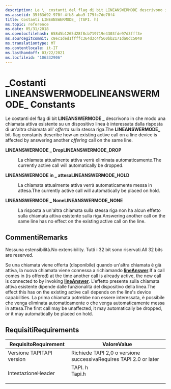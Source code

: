 ```yaml
---
description: Le \_ costanti del flag di bit LINEANSWERMODE descrivono in che modo una chiamata attiva esistente su un dispositivo linea è interessata dalla risposta di un'altra chiamata all'offerta sulla stessa riga.
ms.assetid: 35f63d92-970f-4fb8-aba9-179fc7de70f4
title: Costanti LINEANSWERMODE_ (TAPI. h)
ms.topic: reference
ms.date: 05/31/2018
ms.openlocfilehash: 658d5b1265d28f8cb719719e4303fde97d3fff3e
ms.sourcegitcommit: c8ec1ded1ffffc364d3c4f560bb2171da0dc5040
ms.translationtype: MT
ms.contentlocale: it-IT
ms.lasthandoff: 03/22/2021
ms.locfileid: "106332906"
---
```

# <a name="lineanswermode_-constants"></a><span data-ttu-id="75270-103">\_Costanti LINEANSWERMODE</span><span class="sxs-lookup"><span data-stu-id="75270-103">LINEANSWERMODE\_ Constants</span></span>

<span data-ttu-id="75270-104">Le costanti del flag di bit **LINEANSWERMODE \_** descrivono in che modo una chiamata attiva esistente su un dispositivo linea è interessata dalla risposta di un'altra chiamata all' *offerta* sulla stessa riga.</span><span class="sxs-lookup"><span data-stu-id="75270-104">The **LINEANSWERMODE\_** bit-flag constants describe how an existing active call on a line device is affected by answering another *offering* call on the same line.</span></span>

<dl> <dt>

<span data-ttu-id="75270-105"><span id="LINEANSWERMODE_DROP"></span><span id="lineanswermode_drop"></span>**LINEANSWERMODE \_ Drop**</span><span class="sxs-lookup"><span data-stu-id="75270-105"><span id="LINEANSWERMODE_DROP"></span><span id="lineanswermode_drop"></span>**LINEANSWERMODE\_DROP**</span></span>
</dt> <dd> <dl> <dt>



<span data-ttu-id="75270-106">La chiamata attualmente attiva verrà eliminata automaticamente.</span><span class="sxs-lookup"><span data-stu-id="75270-106">The currently active call will automatically be dropped.</span></span>


</dt> </dl> </dd> <dt>

<span data-ttu-id="75270-107"><span id="LINEANSWERMODE_HOLD"></span><span id="lineanswermode_hold"></span>**LINEANSWERMODE in \_ attesa**</span><span class="sxs-lookup"><span data-stu-id="75270-107"><span id="LINEANSWERMODE_HOLD"></span><span id="lineanswermode_hold"></span>**LINEANSWERMODE\_HOLD**</span></span>
</dt> <dd> <dl> <dt>



<span data-ttu-id="75270-108">La chiamata attualmente attiva verrà automaticamente messa in attesa.</span><span class="sxs-lookup"><span data-stu-id="75270-108">The currently active call will automatically be placed on hold.</span></span>


</dt> </dl> </dd> <dt>

<span data-ttu-id="75270-109"><span id="LINEANSWERMODE_NONE"></span><span id="lineanswermode_none"></span>**LINEANSWERMODE \_ None**</span><span class="sxs-lookup"><span data-stu-id="75270-109"><span id="LINEANSWERMODE_NONE"></span><span id="lineanswermode_none"></span>**LINEANSWERMODE\_NONE**</span></span>
</dt> <dd> <dl> <dt>



<span data-ttu-id="75270-110">La risposta a un'altra chiamata sulla stessa riga non ha alcun effetto sulla chiamata attiva esistente sulla riga.</span><span class="sxs-lookup"><span data-stu-id="75270-110">Answering another call on the same line has no effect on the existing active call on the line.</span></span>


</dt> </dl> </dd> </dl>

## <a name="remarks"></a><span data-ttu-id="75270-111">Commenti</span><span class="sxs-lookup"><span data-stu-id="75270-111">Remarks</span></span>

<span data-ttu-id="75270-112">Nessuna estensibilità.</span><span class="sxs-lookup"><span data-stu-id="75270-112">No extensibility.</span></span> <span data-ttu-id="75270-113">Tutti i 32 bit sono riservati.</span><span class="sxs-lookup"><span data-stu-id="75270-113">All 32 bits are reserved.</span></span>

<span data-ttu-id="75270-114">Se una chiamata viene offerta (disponibile) quando un'altra chiamata è già attiva, la nuova chiamata viene connessa a richiamando [**lineAnswer**](/windows/desktop/api/Tapi/nf-tapi-lineanswer).</span><span class="sxs-lookup"><span data-stu-id="75270-114">If a call comes in (is offered) at the time another call is already active, the new call is connected to by invoking [**lineAnswer**](/windows/desktop/api/Tapi/nf-tapi-lineanswer).</span></span> <span data-ttu-id="75270-115">L'effetto presente sulla chiamata attiva esistente dipende dalle funzionalità del dispositivo della linea.</span><span class="sxs-lookup"><span data-stu-id="75270-115">The effect this has on the existing active call depends on the line's device capabilities.</span></span> <span data-ttu-id="75270-116">La prima chiamata potrebbe non essere interessata, è possibile che venga eliminata automaticamente o che venga automaticamente messa in attesa.</span><span class="sxs-lookup"><span data-stu-id="75270-116">The first call may be unaffected, it may automatically be dropped, or it may automatically be placed on hold.</span></span>

## <a name="requirements"></a><span data-ttu-id="75270-117">Requisiti</span><span class="sxs-lookup"><span data-stu-id="75270-117">Requirements</span></span>



| <span data-ttu-id="75270-118">Requisito</span><span class="sxs-lookup"><span data-stu-id="75270-118">Requirement</span></span> | <span data-ttu-id="75270-119">Valore</span><span class="sxs-lookup"><span data-stu-id="75270-119">Value</span></span> |
|-------------------------|-----------------------------------------------------------------------------------|
| <span data-ttu-id="75270-120">Versione TAPI</span><span class="sxs-lookup"><span data-stu-id="75270-120">TAPI version</span></span><br/> | <span data-ttu-id="75270-121">Richiede TAPI 2,0 o versione successiva</span><span class="sxs-lookup"><span data-stu-id="75270-121">Requires TAPI 2.0 or later</span></span><br/>                                             |
| <span data-ttu-id="75270-122">Intestazione</span><span class="sxs-lookup"><span data-stu-id="75270-122">Header</span></span><br/>       | <dl> <span data-ttu-id="75270-123"><dt>TAPI. h</dt></span><span class="sxs-lookup"><span data-stu-id="75270-123"><dt>Tapi.h</dt></span></span> </dl> |



 

 




